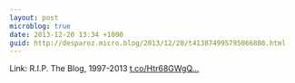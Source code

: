 ```yaml
---
layout: post
microblog: true
date: 2013-12-20 13:34 +1000
guid: http://desparoz.micro.blog/2013/12/20/t413874995795066880.html
---
```

Link: R.I.P. The Blog, 1997-2013 [t.co/Htr68GWgQ...](http://t.co/Htr68GWgQt)
